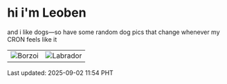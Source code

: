 # hi i'm Leoben

and i like dogs—so have some random dog pics that change whenever my CRON feels like it

|  |  |
|--------|----------|
| ![Borzoi](https://random-dog-vercel.vercel.app/api/random-borzoi?v=1756785279) | ![Labrador](https://random-dog-vercel.vercel.app/api/random-labrador?v=1756785279) |

Last updated: 2025-09-02 11:54 PHT
